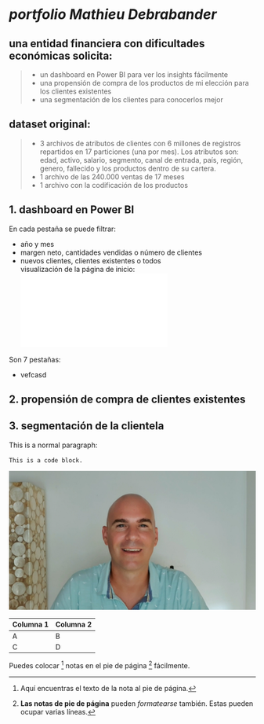 # **_portfolio Mathieu Debrabander_**
## una entidad financiera con dificultades económicas solicita:</br>
> - un dashboard en Power BI para ver los insights fácilmente
> - una propensión de compra de los productos de mi elección para los clientes existentes
> - una segmentación de los clientes para conocerlos mejor
## dataset original:</br>
> - 3 archivos de atributos de clientes con 6 millones de registros repartidos en 17 particiones (una por mes). Los atributos son: edad, activo, salario, segmento, canal de entrada, país, región, genero, fallecido y los productos dentro de su cartera.
> - 1 archivo de las 240.000 ventas de 17 meses 
> - 1 archivo con la codificación de los productos
## 1. dashboard en Power BI
En cada pestaña se puede filtrar:
- año y mes
- margen neto, cantidades vendidas o número de clientes
- nuevos clientes, clientes existentes o todos  
visualización de la página de inicio:
![Alt text](/pdf_pagina1_dashboard.pdf "Optional title")

Son 7 pestañas:
- vefcasd  
[^1]: Aquí encuentras el texto de la nota al pie de página.  

## 2. propensión de compra de clientes existentes

## 3. segmentación de la clientela
This is a normal paragraph:

    This is a code block.

![Alt text](/IMG1.jpg "Optional title")

|Columna 1|Columna 2|
|--------|--------|
|    A    |    B    |
|    C    |    D    |
Puedes colocar [^1] notas en el pie de página [^2] fácilmente.

[^2]: **Las notas de pie de página** pueden *formatearse* también.
Estas pueden ocupar varias líneas.

